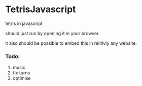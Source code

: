 # TetrisJavascript
tetris in javascript

should just run by opening it in your browser.

it also should be possible to embed this in relitivly any website.

### Todo:
1. music
2. fix turns
3. optimise
